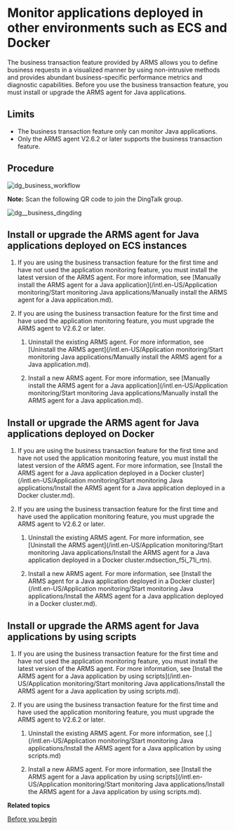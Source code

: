 # Monitor applications deployed in other environments such as ECS and Docker

The business transaction feature provided by ARMS allows you to define business requests in a visualized manner by using non-intrusive methods and provides abundant business-specific performance metrics and diagnostic capabilities. Before you use the business transaction feature, you must install or upgrade the ARMS agent for Java applications.

## Limits

-   The business transaction feature only can monitor Java applications.
-   Only the ARMS agent V2.6.2 or later supports the business transaction feature.

## Procedure

![dg_business_workflow](../images/p103004.png)

**Note:** Scan the following QR code to join the DingTalk group.

![dg__business_dingding](https://static-aliyun-doc.oss-accelerate.aliyuncs.com/assets/img/en-US/7037258061/p92785.png)

## Install or upgrade the ARMS agent for Java applications deployed on ECS instances

1.  If you are using the business transaction feature for the first time and have not used the application monitoring feature, you must install the latest version of the ARMS agent. For more information, see [Manually install the ARMS agent for a Java application](/intl.en-US/Application monitoring/Start monitoring Java applications/Manually install the ARMS agent for a Java application.md).

2.  If you are using the business transaction feature for the first time and have used the application monitoring feature, you must upgrade the ARMS agent to V2.6.2 or later.

    1.  Uninstall the existing ARMS agent. For more information, see [Uninstall the ARMS agent](/intl.en-US/Application monitoring/Start monitoring Java applications/Manually install the ARMS agent for a Java application.md).

    2.  Install a new ARMS agent. For more information, see [Manually install the ARMS agent for a Java application](/intl.en-US/Application monitoring/Start monitoring Java applications/Manually install the ARMS agent for a Java application.md).


## Install or upgrade the ARMS agent for Java applications deployed on Docker

1.  If you are using the business transaction feature for the first time and have not used the application monitoring feature, you must install the latest version of the ARMS agent. For more information, see [Install the ARMS agent for a Java application deployed in a Docker cluster](/intl.en-US/Application monitoring/Start monitoring Java applications/Install the ARMS agent for a Java application deployed in a Docker cluster.md).

2.  If you are using the business transaction feature for the first time and have used the application monitoring feature, you must upgrade the ARMS agent to V2.6.2 or later.

    1.  Uninstall the existing ARMS agent. For more information, see [Uninstall the ARMS agent](/intl.en-US/Application monitoring/Start monitoring Java applications/Install the ARMS agent for a Java application deployed in a Docker cluster.mdsection_f5i_71i_rtn).

    2.  Install a new ARMS agent. For more information, see [Install the ARMS agent for a Java application deployed in a Docker cluster](/intl.en-US/Application monitoring/Start monitoring Java applications/Install the ARMS agent for a Java application deployed in a Docker cluster.md).


## Install or upgrade the ARMS agent for Java applications by using scripts

1.  If you are using the business transaction feature for the first time and have not used the application monitoring feature, you must install the latest version of the ARMS agent. For more information, see [Install the ARMS agent for a Java application by using scripts](/intl.en-US/Application monitoring/Start monitoring Java applications/Install the ARMS agent for a Java application by using scripts.md).

2.  If you are using the business transaction feature for the first time and have used the application monitoring feature, you must upgrade the ARMS agent to V2.6.2 or later.

    1.  Uninstall the existing ARMS agent. For more information, see [.](/intl.en-US/Application monitoring/Start monitoring Java applications/Install the ARMS agent for a Java application by using scripts.md)

    2.  Install a new ARMS agent. For more information, see [Install the ARMS agent for a Java application by using scripts](/intl.en-US/Application monitoring/Start monitoring Java applications/Install the ARMS agent for a Java application by using scripts.md).


**Related topics**  


[Before you begin]()

